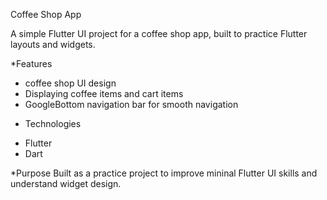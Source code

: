  Coffee Shop App

A simple Flutter UI project for a coffee shop app, built to practice Flutter layouts and widgets.

 *Features
- coffee shop UI design
- Displaying coffee items and cart items
- GoogleBottom navigation bar for smooth navigation


* Technologies
- Flutter
- Dart


*Purpose
Built as a practice project to improve mininal Flutter UI skills and understand widget design.

